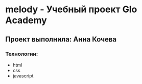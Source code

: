 # melody - Учебный проект Glo Aсademy
##  Проект выполнила: Анна Кочева


###  Технологии:
- html
- css
- javascript
